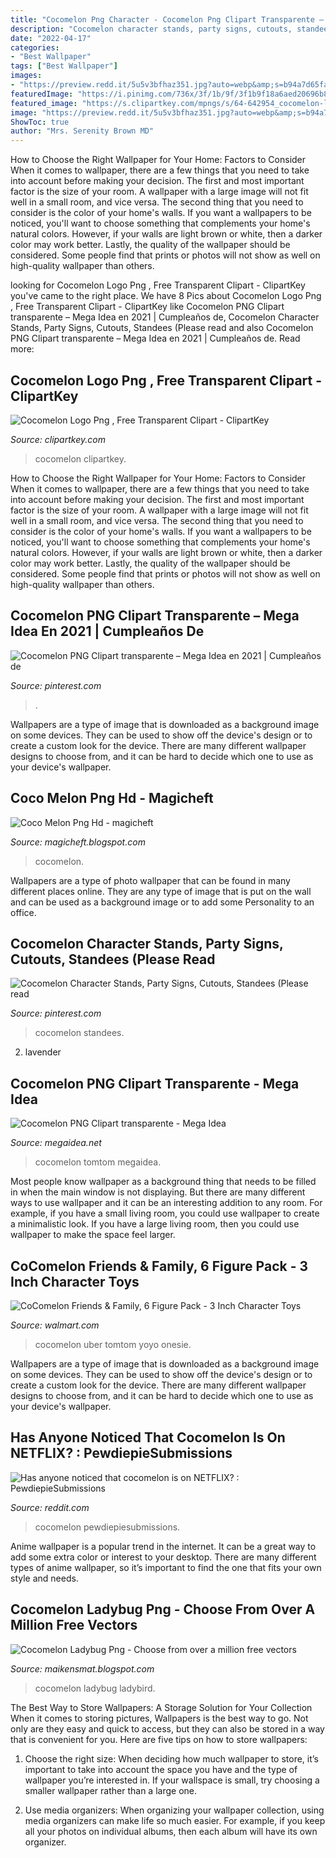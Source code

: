 ```yaml
---
title: "Cocomelon Png Character - Cocomelon Png Clipart Transparente – Mega Idea En 2021"
description: "Cocomelon character stands, party signs, cutouts, standees (please read"
date: "2022-04-17"
categories:
- "Best Wallpaper"
tags: ["Best Wallpaper"]
images:
- "https://preview.redd.it/5u5v3bfhaz351.jpg?auto=webp&amp;s=b94a7d65fa7e0a4b3c991b05d7e8caad2b4d590e"
featuredImage: "https://i.pinimg.com/736x/3f/1b/9f/3f1b9f18a6aed20696b820c6e1376562.jpg"
featured_image: "https://s.clipartkey.com/mpngs/s/64-642954_cocomelon-logo-png.png"
image: "https://preview.redd.it/5u5v3bfhaz351.jpg?auto=webp&amp;s=b94a7d65fa7e0a4b3c991b05d7e8caad2b4d590e"
ShowToc: true
author: "Mrs. Serenity Brown MD"
---
```



How to Choose the Right Wallpaper for Your Home: Factors to Consider
When it comes to wallpaper, there are a few things that you need to take into account before making your decision. The first and most important factor is the size of your room. A wallpaper with a large image will not fit well in a small room, and vice versa. 
The second thing that you need to consider is the color of your home's walls. If you want a wallpapers to be noticed, you'll want to choose something that complements your home's natural colors. However, if your walls are light brown or white, then a darker color may work better. 
Lastly, the quality of the wallpaper should be considered. Some people find that prints or photos will not show as well on high-quality wallpaper than others.

	

		
looking for Cocomelon Logo Png , Free Transparent Clipart - ClipartKey you've came to the right place. We have 8 Pics about Cocomelon Logo Png , Free Transparent Clipart - ClipartKey like Cocomelon PNG Clipart transparente – Mega Idea en 2021 | Cumpleaños de, Cocomelon Character Stands, Party Signs, Cutouts, Standees (Please read and also Cocomelon PNG Clipart transparente – Mega Idea en 2021 | Cumpleaños de. Read more:
		
    
## Cocomelon Logo Png , Free Transparent Clipart - ClipartKey

<img loading=lazy src="https://s.clipartkey.com/mpngs/s/64-642954_cocomelon-logo-png.png" onerror="this.onerror=null;this.src='https://tse1.mm.bing.net/th?id=OIP.WwQYQXN42LH0yV6zeP9lcQAAAA&amp;pid=15.1';" alt="Cocomelon Logo Png , Free Transparent Clipart - ClipartKey">

_Source: clipartkey.com_

>cocomelon clipartkey. 

	

How to Choose the Right Wallpaper for Your Home: Factors to Consider
When it comes to wallpaper, there are a few things that you need to take into account before making your decision. The first and most important factor is the size of your room. A wallpaper with a large image will not fit well in a small room, and vice versa. 
The second thing that you need to consider is the color of your home's walls. If you want a wallpapers to be noticed, you'll want to choose something that complements your home's natural colors. However, if your walls are light brown or white, then a darker color may work better. 
Lastly, the quality of the wallpaper should be considered. Some people find that prints or photos will not show as well on high-quality wallpaper than others.

    
## Cocomelon PNG Clipart Transparente – Mega Idea En 2021 | Cumpleaños De

<img loading=lazy src="https://i.pinimg.com/736x/7b/7c/a9/7b7ca9a9153adf15c8550d77cdf5bf74.jpg" onerror="this.onerror=null;this.src='https://tse3.mm.bing.net/th?id=OIP.6Wt4VkPnej6jy5rnQjMN6wHaJ0&amp;pid=15.1';" alt="Cocomelon PNG Clipart transparente – Mega Idea en 2021 | Cumpleaños de">

_Source: pinterest.com_

>. 

	

Wallpapers are a type of image that is downloaded as a background image on some devices. They can be used to show off the device's design or to create a custom look for the device. There are many different wallpaper designs to choose from, and it can be hard to decide which one to use as your device's wallpaper.

    
## Coco Melon Png Hd - Magicheft

<img loading=lazy src="https://www.bandai.co.uk/media/1693/picture4.png?anchor=center&amp;mode=crop&amp;quality=65&amp;width=800" onerror="this.onerror=null;this.src='https://tse1.mm.bing.net/th?id=OIP.vvo49iVSRJVtmKsXpFlN3wHaEm&amp;pid=15.1';" alt="Coco Melon Png Hd - magicheft">

_Source: magicheft.blogspot.com_

>cocomelon. 

	



Wallpapers are a type of photo wallpaper that can be found in many different places online. They are any type of image that is put on the wall and can be used as a background image or to add some Personality to an office.

    
## Cocomelon Character Stands, Party Signs, Cutouts, Standees (Please Read

<img loading=lazy src="https://i.pinimg.com/736x/3f/1b/9f/3f1b9f18a6aed20696b820c6e1376562.jpg" onerror="this.onerror=null;this.src='https://tse2.mm.bing.net/th?id=OIP.yQvcYmdiglvsw_vZ3_IO2QHaJ7&amp;pid=15.1';" alt="Cocomelon Character Stands, Party Signs, Cutouts, Standees (Please read">

_Source: pinterest.com_

>cocomelon standees. 

	

2. lavender 

    
## Cocomelon PNG Clipart Transparente - Mega Idea

<img loading=lazy src="https://www.megaidea.net/wp-content/uploads/2021/01/tomtom-cocomelon-03.png" onerror="this.onerror=null;this.src='https://tse4.mm.bing.net/th?id=OIP.wjWKg0jgMnnwYPZpXUD8pAHaIv&amp;pid=15.1';" alt="Cocomelon PNG Clipart transparente - Mega Idea">

_Source: megaidea.net_

>cocomelon tomtom megaidea. 

	

Most people know wallpaper as a background thing that needs to be filled in when the main window is not displaying. But there are many different ways to use wallpaper and it can be an interesting addition to any room. For example, if you have a small living room, you could use wallpaper to create a minimalistic look. If you have a large living room, then you could use wallpaper to make the space feel larger.

    
## CoComelon Friends &amp; Family, 6 Figure Pack - 3 Inch Character Toys

<img loading=lazy src="https://i5.walmartimages.com/asr/3b098c49-23cf-492d-88a5-dea2de9a1494.65fb2b2a8a9ead85159e5ba55b0dde9d.jpeg" onerror="this.onerror=null;this.src='https://tse4.mm.bing.net/th?id=OIP.Jot-nmmtdFpahB9j5elD5wHaHa&amp;pid=15.1';" alt="CoComelon Friends &amp; Family, 6 Figure Pack - 3 Inch Character Toys">

_Source: walmart.com_

>cocomelon uber tomtom yoyo onesie. 

	

Wallpapers are a type of image that is downloaded as a background image on some devices. They can be used to show off the device's design or to create a custom look for the device. There are many different wallpaper designs to choose from, and it can be hard to decide which one to use as your device's wallpaper.

    
## Has Anyone Noticed That Cocomelon Is On NETFLIX? : PewdiepieSubmissions

<img loading=lazy src="https://preview.redd.it/5u5v3bfhaz351.jpg?auto=webp&amp;s=b94a7d65fa7e0a4b3c991b05d7e8caad2b4d590e" onerror="this.onerror=null;this.src='https://tse4.mm.bing.net/th?id=OIP.Ka4_gFuI00BE7J8ns0WHwAAAAA&amp;pid=15.1';" alt="Has anyone noticed that cocomelon is on NETFLIX? : PewdiepieSubmissions">

_Source: reddit.com_

>cocomelon pewdiepiesubmissions. 

	

Anime wallpaper is a popular trend in the internet. It can be a great way to add some extra color or interest to your desktop. There are many different types of anime wallpaper, so it’s important to find the one that fits your own style and needs.

    
## Cocomelon Ladybug Png - Choose From Over A Million Free Vectors

<img loading=lazy src="https://lookaside.fbsbx.com/lookaside/crawler/media/?media_id=3391456424279665" onerror="this.onerror=null;this.src='https://tse2.mm.bing.net/th?id=OIP.bH4DYSIRjy_oyiYEXFnrAgHaHa&amp;pid=15.1';" alt="Cocomelon Ladybug Png - Choose from over a million free vectors">

_Source: maikensmat.blogspot.com_

>cocomelon ladybug ladybird. 

	

The Best Way to Store Wallpapers: A Storage Solution for Your Collection
When it comes to storing pictures, Wallpapers is the best way to go. Not only are they easy and quick to access, but they can also be stored in a way that is convenient for you. Here are five tips on how to store wallpapers:
1) Choose the right size: When deciding how much wallpaper to store, it’s important to take into account the space you have and the type of wallpaper you’re interested in. If your wallspace is small, try choosing a smaller wallpaper rather than a large one.

2) Use media organizers: When organizing your wallpaper collection, using media organizers can make life so much easier. For example, if you keep all your photos on individual albums, then each album will have its own organizer.

